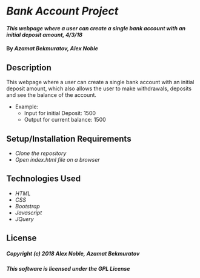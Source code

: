 # _Bank Account Project_

#### _This webpage where a user can create a single bank account with an initial deposit amount, 4/3/18_

#### By _**Azamat Bekmuratov, Alex Noble**_

## Description

This webpage where a user can create a single bank account with an initial deposit amount, which also allows the user to make withdrawals, deposits and see the balance of the account.
* Example:
  * Input for initial Deposit: 1500
  * Output for current balance: 1500

## Setup/Installation Requirements

* _Clone the repository_
* _Open index.html file on a browser_

## Technologies Used

* _HTML_
* _CSS_
* _Bootstrap_
* _Javascript_
* _JQuery_

## License

##### Copyright (c) 2018 _**Alex Noble, Azamat Bekmuratov**_
##### This software is licensed under the GPL License

